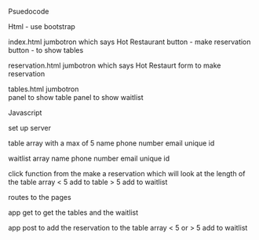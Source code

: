 Psuedocode

Html - use bootstrap

index.html
    jumbotron which says Hot Restaurant
    button - make reservation
    button - to show tables

reservation.html
    jumbotron which says Hot Restaurt
    form to make reservation

tables.html
    jumbotron    
    panel to show table
    panel to show waitlist

Javascript

set up server

table array with a max of 5
    name
    phone number
    email
    unique id

waitlist array
    name
    phone number
    email
    unique id

click function from the make a reservation
    which will look at the length of the table array  < 5 add to table > 5 add to waitlist

routes to the pages

app get to get the tables and the waitlist

app post to add the reservation to the table array < 5 or > 5 add to waitlist